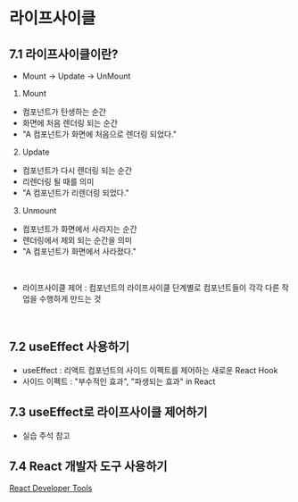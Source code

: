 # 라이프사이클
## 7.1 라이프사이클이란?
- Mount -> Update -> UnMount
1. Mount
  - 컴포넌트가 탄생하는 순간
  - 화면에 처음 렌더링 되는 순간
  - "A 컴포넌트가 화면에 처음으로 렌더링 되었다."

2. Update
  - 컴포넌트가 다시 렌더링 되는 순간
  - 리렌더링 될 때를 의미
  - "A 컴포넌트가 리렌더링 되었다."

3. Unmount
  - 컴포넌트가 화면에서 사라지는 순간
  - 렌더링에서 제외 되는 순간을 의미
  - "A 컴포넌트가 화면에서 사라졌다."

</br>

* 라이프사이클 제어 : 컴포넌트의 라이프사이클 단계별로 컴포넌트들이 각각 다른 작업을 수행하게 만드는 것

</br>

## 7.2 useEffect 사용하기
- useEffect : 리액트 컴포넌트의 사이드 이펙트를 제어하는 새로운 React Hook
- 사이드 이펙트 : "부수적인 효과", "파생되는 효과" in React


## 7.3 useEffect로 라이프사이클 제어하기
- 실습 주석 참고


## 7.4 React 개발자 도구 사용하기
[React Developer Tools](https://chromewebstore.google.com/detail/react-developer-tools/fmkadmapgofadopljbjfkapdkoienihi?hl=ko)